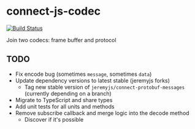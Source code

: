 # connect-js-codec
[![Build Status](https://travis-ci.org/spotware/connect-js-codec.svg?branch=master)](https://travis-ci.org/spotware/connect-js-codec)

Join two codecs: frame buffer and protocol

## TODO
* Fix encode bug (sometimes `message`, sometimes `data`)
* Update dependency versions to latest stable (jeremyjs forks)
  * Tag new stable version of `jeremyjs/connect-protobuf-messages` (currently depending on a branch)
* Migrate to TypeScript and share types
* Add unit tests for all units and methods
* Remove subscribe callback and merge logic into the decode method
  * Discover if it's possible
